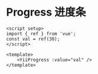 # Progress 进度条

<script setup>
import { ref } from 'vue'
const val = ref(30)
</script>

<ClientOnly>
  <div>
    <YiiProgress :value="val" />
  </div>
</ClientOnly>

```vue
<script setup>
import { ref } from 'vue';
const val = ref(30);
</script>

<template>
    <YiiProgress :value="val" />
</template>
```
